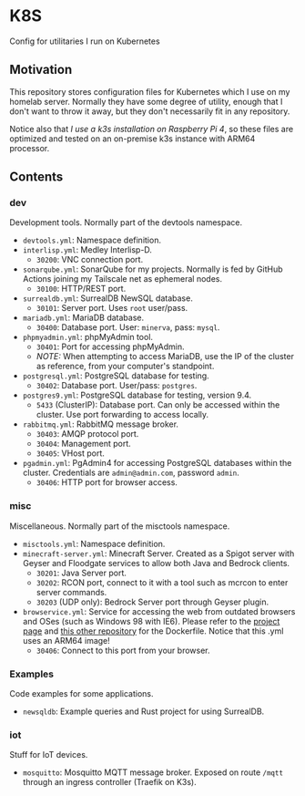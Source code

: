 # K8S

Config for utilitaries I run on Kubernetes

## Motivation

This repository stores configuration files for Kubernetes which I use on my homelab
server. Normally they have some degree of utility, enough that I don't want to throw
it away, but they don't necessarily fit in any repository.

Notice also that *I use a k3s installation on Raspberry Pi 4*, so these files are
optimized and tested on an on-premise k3s instance with ARM64 processor.

## Contents

### dev

Development tools. Normally part of the devtools namespace.

- `devtools.yml`: Namespace definition.
- `interlisp.yml`: Medley Interlisp-D.
  - `30200`: VNC connection port.
- `sonarqube.yml`: SonarQube for my projects. Normally is fed by GitHub Actions joining
  my Tailscale net as ephemeral nodes.
  - `30100`: HTTP/REST port.
- `surrealdb.yml`: SurrealDB NewSQL database.
  - `30101`: Server port. Uses `root` user/pass.
- `mariadb.yml`: MariaDB database.
  - `30400`: Database port. User: `minerva`, pass: `mysql`.
- `phpmyadmin.yml`: phpMyAdmin tool.
  - `30401`: Port for accessing phpMyAdmin.
  - *NOTE:* When attempting to access MariaDB, use the IP of the cluster
	as reference, from your computer's standpoint.
- `postgresql.yml`: PostgreSQL database for testing.
  - `30402`: Database port. User/pass: `postgres`.
- `postgres9.yml`: PostgreSQL database for testing, version 9.4.
  - `5433` (ClusterIP): Database port. Can only be accessed within the cluster. Use port forwarding to access locally.
- `rabbitmq.yml`: RabbitMQ message broker.
  - `30403`: AMQP protocol port.
  - `30404`: Management port.
  - `30405`: VHost port.
- `pgadmin.yml`: PgAdmin4 for accessing PostgreSQL databases within the cluster. Credentials are `admin@admin.com`, password `admin`.
  - `30406`: HTTP port for browser access.

### misc

Miscellaneous. Normally part of the misctools namespace.

- `misctools.yml`: Namespace definition.
- `minecraft-server.yml`: Minecraft Server. Created as a Spigot server with Geyser and
  Floodgate services to allow both Java and Bedrock clients.
  - `30201`: Java Server port.
  - `30202`: RCON port, connect to it with a tool such as mcrcon to enter server commands.
  - `30203` (UDP only): Bedrock Server port through Geyser plugin.
- `browservice.yml`: Service for accessing the web from outdated browsers and OSes (such
  as Windows 98 with IE6). Please refer to the [project page](https://github.com/ttalvitie/browservice/) and [this other repository](https://github.com/vivlim/browservice-docker)
  for the Dockerfile. Notice that this .yml uses an ARM64 image!
  - `30406`: Connect to this port from your browser.

### Examples

Code examples for some applications.

- `newsqldb`: Example queries and Rust project for using SurrealDB.

### iot

Stuff for IoT devices.

- `mosquitto`: Mosquitto MQTT message broker. Exposed on route `/mqtt` through an ingress controller (Traefik on K3s).
